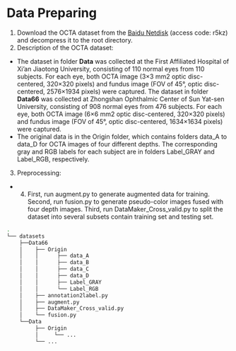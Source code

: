 # Data Preparing

1. Download the OCTA dataset from the [Baidu Netdisk](https://pan.baidu.com/s/1F04DSao6tLhbB5h5pUQqcQ?pwd=r5kz) (access code: r5kz) and decompress it to the root directory.
2. Description of the OCTA dataset:
* The dataset in folder **Data** was collected at the First Affiliated Hospital of Xi’an Jiaotong University, consisting of 110 normal eyes from 110 subjects. For each eye, both OCTA image (3×3 mm2 optic disc-centered, 320×320 pixels) and fundus image (FOV of 45°, optic disc-centered, 2576×1934 pixels) were captured. The dataset in folder **Data66** was collected at Zhongshan Ophthalmic Center of Sun Yat-sen University, consisting of 908 normal eyes from 476 subjects. For each eye, both OCTA image (6×6 mm2 optic disc-centered, 320×320 pixels) and fundus image (FOV of 45°, optic disc-centered, 1634×1634 pixels) were captured. 
* The original data is in the Origin folder, which contains folders data_A to data_D for OCTA images of four different depths. The corresponding gray and RGB labels for each subject are in folders Label_GRAY and Label_RGB, respectively.
3. Preprocessing:
* 4. First, run augment.py to generate augmented data for training. Second, run fusion.py to generate pseudo-color images fused with four depth images. Third, run DataMaker_Cross_valid.py to split the dataset into several subsets contain training set and testing set.

```bash
.
└── datasets
    ├──Data66
    │    ├── Origin
    │    │      ├── data_A
    │    │      ├── data_B
    │    │      ├── data_C
    │    │      ├── data_D
    │    │      ├── Label_GRAY
    │    │      └── Label_RGB
    │    ├── annotation2label.py
    │    ├── augment.py
    │    ├── DataMaker_Cross_valid.py
    │    └── fusion.py
    └──Data
         ├── Origin
         │     └── ...
         └── ...

```
